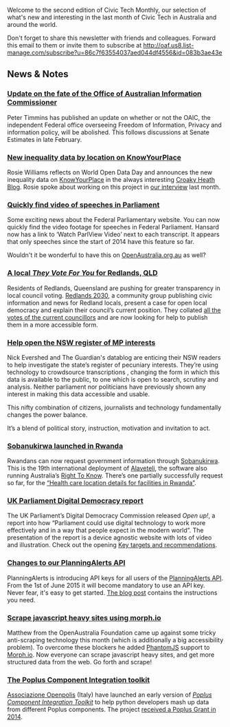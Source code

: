 Welcome to the second edition of Civic Tech Monthly, our selection of what's new and interesting in the last month of Civic Tech in Australia and around the world.

Don't forget to share this newsletter with friends and colleagues. Forward this email to them or invite them to subscribe at http://oaf.us8.list-manage.com/subscribe?u=86c7f63554037aed044df4556&id=083b3ae43e

## News & Notes

### [Update on the fate of the Office of Australian Information Commissioner](http://foi-privacy.blogspot.co.uk/2015/02/ag-brandis-not-for-turning-on-bid-to.html)

Peter Timmins has published an update on whether or not the OAIC, the independent Federal office overseeing Freedom of Information, Privacy and information policy, will be abolished. This follows discussions at Senate Estimates in late February.


### [New inequality data by location on KnowYourPlace](http://blogs.crikey.com.au/croakey/2015/03/09/the-brave-new-world-of-open-data/)

Rosie Williams reflects on World Open Data Day and announces the new inequality data on [KnowYourPlace](http://infoaus.net/seifa/index.php) in the always interesting [Croaky Heath Blog](http://blogs.crikey.com.au/croakey/).
Rosie spoke about working on this project in [our interview](https://www.openaustraliafoundation.org.au/2015/02/19/rosie-williams-interview/) last month.


### [Quickly find video of speeches in Parliament](https://twitter.com/henaredegan/status/575453041505136640)

Some exciting news about the Federal Parliamentary website.
You can now quickly find the video footage for speeches in Federal Parliament.
Hansard now has a link to ‘Watch ParlView Video’ next to each transcript.
It appears that only speeches since the start of 2014 have this feature so far.

Wouldn't it be wonderful to have this on [OpenAustralia.org.au](http://www.openaustralia.org.au/) as well?


### [A local *They Vote For You* for Redlands, QLD](http://redlands2030.net/?p=7633)

Residents of Redlands, Queensland are pushing for greater transparency in local council voting.
[Redlands 2030](http://redlands2030.net/), a community group publishing civic information and news for Redland locals, present a case for open local democracy and explain their council’s current position.
They collated [all the votes of the current councillors](http://redlands2030.net/wp-content/uploads/2015/03/RCC-Voting-Table-May-2012%E2%80%94December-2014_v1.xlsx) and are now looking for help to publish them in a more accessible form.


### [Help open the NSW register of MP interests](http://www.theguardian.com/australia-news/datablog/ng-interactive/2015/mar/09/help-us-investigate-the-register-of-interests-political-gifts-and-investments-in-nsw)

Nick Evershed and The Guardian's datablog are enticing their NSW readers to help investigate the state’s register of pecuniary interests. They’re using technology to crowdsource transcriptions , changing the form in which this data is available to the public, to one which is open to search, scrutiny and analysis. Neither parliament nor politicians have previously shown any interest in making this data accessible and usable.

This nifty combination of citizens, journalists and technology  fundamentally changes the power balance.

It’s a blend of political story, instruction, motivation and invitation to act.

### [Sobanukirwa launched in Rwanda](https://sobanukirwarwanda.wordpress.com/2015/01/28/welcome-to-sobanukirwa-an-access-to-information-website-for-rwanda/)

Rwandans can now request government information through [Sobanukirwa](https://sobanukirwa.rw/).
This is the 19th international deployment of [Alaveteli](http://alaveteli.org/), the software also running Australia’s [Right To Know](https://www.righttoknow.org.au/).
There’s one partially successfully request so far, for the [“Health care location details for facilities in Rwanda”](https://sobanukirwa.rw/request/health_care_location_details_for).


### [UK Parliament Digital Democracy report](http://www.digitaldemocracy.parliament.uk/chapter/summary#main-content)

The UK Parliament’s Digital Democracy Commission released *Open up!*, a report into how “Parliament could use digital technology to work more effectively and in a way that people expect in the modern world”.
The presentation of the report is a device agnostic website with lots of video and illustration.
Check out the opening [Key targets and recommendations](http://www.digitaldemocracy.parliament.uk/chapter/summary).


### [Changes to our PlanningAlerts API](https://github.com/openaustralia/newsletter/issues/41)

PlanningAlerts is introducing API keys for all users of the [PlanningAlerts API](https://www.planningalerts.org.au/api/howto).
From the 1st of June 2015 it will become mandatory to use an API key.
Never fear, it's easy to get started.
[The blog post](https://www.openaustraliafoundation.org.au/2015/03/02/planningalerts-api-changes/) contains the instructions you need.


### [Scrape javascript heavy sites using morph.io](https://www.openaustraliafoundation.org.au/2015/03/17/scraping-javascript-sites-with-morph-io/)

Matthew from the OpenAustralia Foundation came up against some tricky anti-scraping technology this month (which is additionally a big accessibility problem).
To overcome these blockers he added [PhantomJS](http://phantomjs.org/) support to [Morph.io](https://morph.io).
Now everyone can scrape javascript heavy sites, and get more structured data from the web.
Go forth and scrape!


### [The Poplus Component Integration toolkit](https://groups.google.com/forum/?utm_medium=email&utm_source=footer#!msg/poplus/NEpLV_omCaI/VlqbSG-f9SAJ)

[Associazione Openpolis](http://www.openpolis.it/) (Italy) have launched an early version of [*Poplus Component Integration Toolkit*](https://github.com/openpolis/poplus-pci) to help python developers mash up data from different Poplus components.
The project [received a Poplus Grant in 2014](http://poplus.org/posts/poplus-proposals-outcome/).
